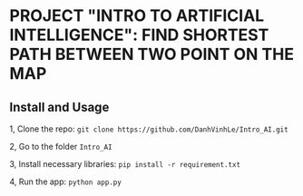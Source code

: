 # PROJECT "INTRO TO ARTIFICIAL INTELLIGENCE": FIND SHORTEST PATH BETWEEN TWO POINT ON THE MAP

## Install and Usage

1, Clone the repo: `git clone https://github.com/DanhVinhLe/Intro_AI.git`

2, Go to the folder `Intro_AI`

3, Install necessary libraries: `pip install -r requirement.txt`

4, Run the app: `python app.py`



